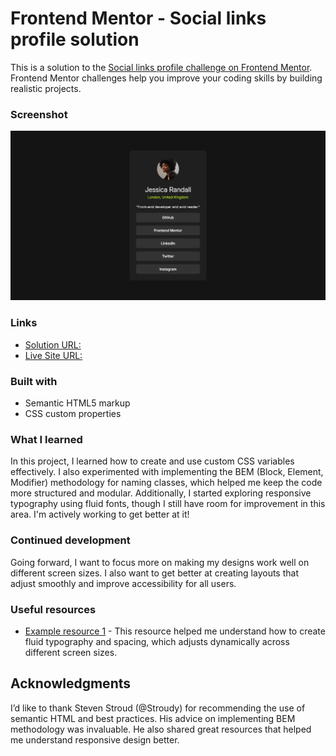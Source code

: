 # Frontend Mentor - Social links profile solution

This is a solution to the [Social links profile challenge on Frontend Mentor](https://www.frontendmentor.io/challenges/social-links-profile-UG32l9m6dQ). Frontend Mentor challenges help you improve your coding skills by building realistic projects. 




### Screenshot

![](./screenshot.png)

### Links

- [Solution URL: ](https://github.com/punitkotian/Frontend-Mentor/tree/main/social-links-profile-main)
- [Live Site URL: ](https://66edb0e033a5bb2fea3d3816--cerulean-marzipan-a625f0.netlify.app/)


### Built with

- Semantic HTML5 markup
- CSS custom properties

### What I learned

In this project, I learned how to create and use custom CSS variables effectively. I also experimented with implementing the BEM (Block, Element, Modifier) methodology for naming classes, which helped me keep the code more structured and modular. Additionally, I started exploring responsive typography using fluid fonts, though I still have room for improvement in this area. I'm actively working to get better at it!


### Continued development

Going forward, I want to focus more on making my designs work well on different screen sizes. I also want to get better at creating layouts that adjust smoothly and improve accessibility for all users.

### Useful resources

- [Example resource 1](https://utopia.fyi/) - This resource helped me understand how to create fluid typography and spacing, which adjusts dynamically across different screen sizes.

## Acknowledgments
I’d like to thank Steven Stroud (@Stroudy) for recommending the use of semantic HTML and best practices. His advice on implementing BEM methodology was invaluable. He also shared great resources that helped me understand responsive design better.